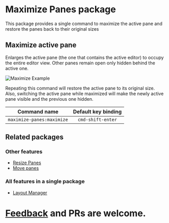 # Maximize Panes package

This package provides a single command to maximize the active pane and
restore the panes back to their original sizes

## Maximize active pane
Enlarges the active pane (the one that contains the active editor) to occupy
the entire editor view. Other panes remain open only hidden behind the active
one.

![Maximize Example](https://raw.githubusercontent.com/santip/layout-manager/master/examples/maximize.gif)

Repeating this command will restore the active pane to its original size.
Also, switching the active pane while maximized will make the newly active pane
visible and the previous one hidden.

| Command name        | Default key binding           |
| ------------- |:-------------:|
| `maximize-panes:maximize`      | `cmd-shift-enter` |

## Related packages

### Other features
- [Resize Panes](https://atom.io/packages/resize-panes)
- [Move panes](https://atom.io/packages/move-panes)

### All features in a single package
- [Layout Manager](https://atom.io/packages/layout-manager)


# [Feedback](https://github.com/santip/maximize-panes/issues) and PRs are welcome.
